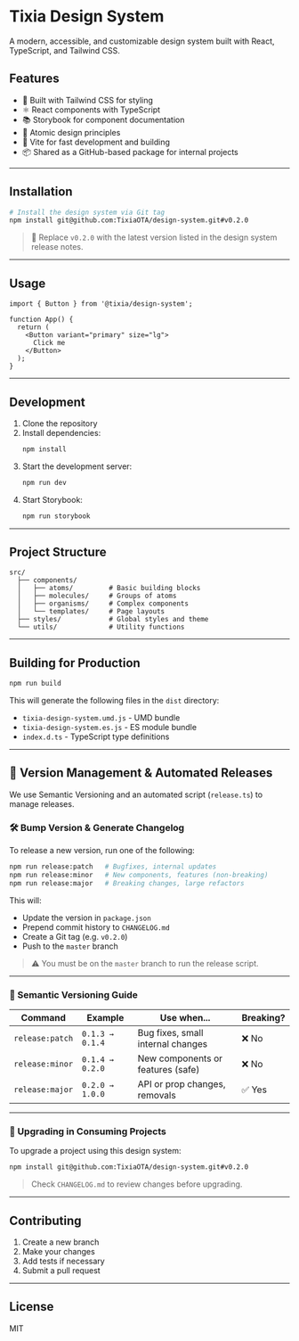 # Tixia Design System

A modern, accessible, and customizable design system built with React, TypeScript, and Tailwind CSS.

## Features

- 🎨 Built with Tailwind CSS for styling  
- ⚛️ React components with TypeScript  
- 📚 Storybook for component documentation  
- 🎯 Atomic design principles  
- 🚀 Vite for fast development and building  
- 📦 Shared as a GitHub-based package for internal projects

---

## Installation

```bash
# Install the design system via Git tag
npm install git@github.com:TixiaOTA/design-system.git#v0.2.0
```

> 🔁 Replace `v0.2.0` with the latest version listed in the design system release notes.

---

## Usage

```tsx
import { Button } from '@tixia/design-system';

function App() {
  return (
    <Button variant="primary" size="lg">
      Click me
    </Button>
  );
}
```

---

## Development

1. Clone the repository
2. Install dependencies:
   ```bash
   npm install
   ```
3. Start the development server:
   ```bash
   npm run dev
   ```
4. Start Storybook:
   ```bash
   npm run storybook
   ```

---

## Project Structure

```
src/
  ├── components/
  │   ├── atoms/         # Basic building blocks
  │   ├── molecules/     # Groups of atoms
  │   ├── organisms/     # Complex components
  │   └── templates/     # Page layouts
  ├── styles/            # Global styles and theme
  └── utils/             # Utility functions
```

---

## Building for Production

```bash
npm run build
```

This will generate the following files in the `dist` directory:
- `tixia-design-system.umd.js` - UMD bundle
- `tixia-design-system.es.js` - ES module bundle
- `index.d.ts` - TypeScript type definitions

---

## 🔖 Version Management & Automated Releases

We use Semantic Versioning and an automated script (`release.ts`) to manage releases.

### 🛠 Bump Version & Generate Changelog

To release a new version, run one of the following:

```bash
npm run release:patch   # Bugfixes, internal updates
npm run release:minor   # New components, features (non-breaking)
npm run release:major   # Breaking changes, large refactors
```

This will:

- Update the version in `package.json`
- Prepend commit history to `CHANGELOG.md`
- Create a Git tag (e.g. `v0.2.0`)
- Push to the `master` branch

> ⚠️ You must be on the `master` branch to run the release script.

---

### 🧠 Semantic Versioning Guide

| Command         | Example         | Use when...                             | Breaking? |
|----------------|------------------|------------------------------------------|-----------|
| `release:patch`| `0.1.3 → 0.1.4`  | Bug fixes, small internal changes        | ❌ No     |
| `release:minor`| `0.1.4 → 0.2.0`  | New components or features (safe)        | ❌ No     |
| `release:major`| `0.2.0 → 1.0.0`  | API or prop changes, removals            | ✅ Yes    |

---

### 🔼 Upgrading in Consuming Projects

To upgrade a project using this design system:

```bash
npm install git@github.com:TixiaOTA/design-system.git#v0.2.0
```

> Check `CHANGELOG.md` to review changes before upgrading.

---

## Contributing

1. Create a new branch
2. Make your changes
3. Add tests if necessary
4. Submit a pull request

---

## License

MIT
